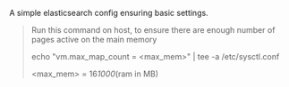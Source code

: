 A simple elasticsearch config ensuring basic settings.

> Run this command on host, to ensure there are enough number of pages active on the main memory
>
> echo "vm.max_map_count = <max_mem>" | tee -a /etc/sysctl.conf 
>
> <max_mem> = 16*1000*(ram in MB)
